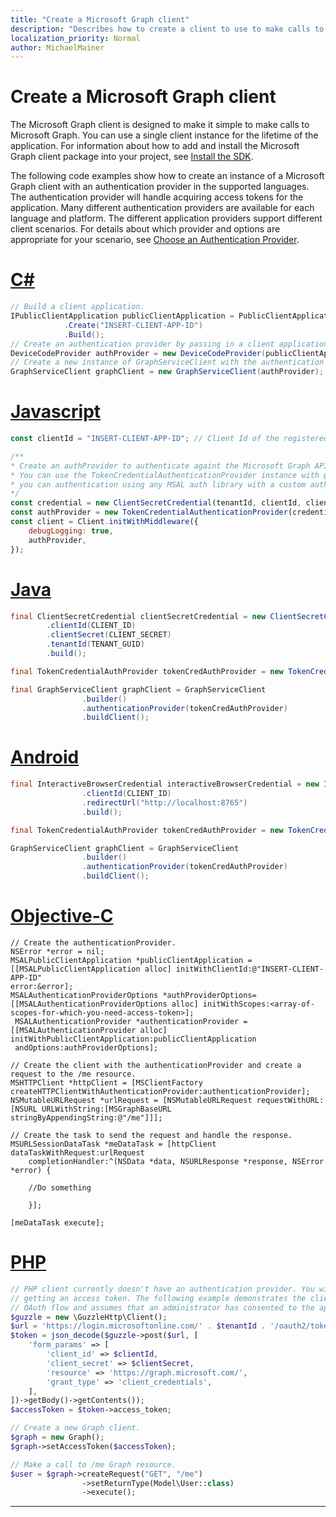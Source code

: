 ```yaml
---
title: "Create a Microsoft Graph client"
description: "Describes how to create a client to use to make calls to Microsoft Graph. Includes how to set up authentication and select a sovereign cloud."
localization_priority: Normal
author: MichaelMainer
---
```


# Create a Microsoft Graph client

The Microsoft Graph client is designed to make it simple to make calls to Microsoft Graph. You can use a single client instance for the lifetime of the application. For information about how to add and install the Microsoft Graph client package into your project, see  [Install the SDK](sdk-installation.md).

The following code examples show how to create an instance of a Microsoft Graph client with an authentication provider in the supported languages. The authentication provider will handle acquiring access tokens for the application. Many different authentication providers are available for each language and platform. The different application providers support different client scenarios. For details about which provider and options are appropriate for your scenario, see [Choose an Authentication Provider](choose-authentication-providers.md).

# [C#](#tab/CS)

```csharp
// Build a client application.
IPublicClientApplication publicClientApplication = PublicClientApplicationBuilder
            .Create("INSERT-CLIENT-APP-ID")
            .Build();
// Create an authentication provider by passing in a client application and graph scopes.
DeviceCodeProvider authProvider = new DeviceCodeProvider(publicClientApplication, graphScopes);
// Create a new instance of GraphServiceClient with the authentication provider.
GraphServiceClient graphClient = new GraphServiceClient(authProvider);
```

# [Javascript](#tab/Javascript)

```javascript
const clientId = "INSERT-CLIENT-APP-ID"; // Client Id of the registered application

/**
* Create an authProvider to authenticate againt the Microsoft Graph API.
* You can use the TokenCredentialAuthenticationProvider instance with @azure/identity library or
* you can authentication using any MSAL auth library with a custom authentication provider.
*/
const credential = new ClientSecretCredential(tenantId, clientId, clientSecret);
const authProvider = new TokenCredentialAuthenticationProvider(credential, { scopes: [scopes] });
const client = Client.initWithMiddleware({
	debugLogging: true,
	authProvider,
});
```

# [Java](#tab/Java)

```java
final ClientSecretCredential clientSecretCredential = new ClientSecretCredentialBuilder()
        .clientId(CLIENT_ID)
        .clientSecret(CLIENT_SECRET)
        .tenantId(TENANT_GUID)
        .build();

final TokenCredentialAuthProvider tokenCredAuthProvider = new TokenCredentialAuthProvider(SCOPES, clientSecretCredential);

final GraphServiceClient graphClient = GraphServiceClient
				.builder()
				.authenticationProvider(tokenCredAuthProvider)
				.buildClient();
```

# [Android](#tab/Android)

```java
final InteractiveBrowserCredential interactiveBrowserCredential = new InteractiveBrowserCredentialBuilder()
                .clientId(CLIENT_ID)
                .redirectUrl("http://localhost:8765")
                .build();

final TokenCredentialAuthProvider tokenCredAuthProvider = new TokenCredentialAuthProvider(SCOPES, interactiveBrowserCredential);

GraphServiceClient graphClient = GraphServiceClient
				.builder()
				.authenticationProvider(tokenCredAuthProvider)
				.buildClient();
```

# [Objective-C](#tab/Objective-C)

```objc
// Create the authenticationProvider.
NSError *error = nil;
MSALPublicClientApplication *publicClientApplication = [[MSALPublicClientApplication alloc] initWithClientId:@"INSERT-CLIENT-APP-ID" 
error:&error];
MSALAuthenticationProviderOptions *authProviderOptions= [[MSALAuthenticationProviderOptions alloc] initWithScopes:<array-of-scopes-for-which-you-need-access-token>];
 MSALAuthenticationProvider *authenticationProvider = [[MSALAuthenticationProvider alloc] initWithPublicClientApplication:publicClientApplication 
 andOptions:authProviderOptions];

// Create the client with the authenticationProvider and create a request to the /me resource.
MSHTTPClient *httpClient = [MSClientFactory createHTTPClientWithAuthenticationProvider:authenticationProvider];
NSMutableURLRequest *urlRequest = [NSMutableURLRequest requestWithURL:[NSURL URLWithString:[MSGraphBaseURL stringByAppendingString:@"/me"]]];

// Create the task to send the request and handle the response.
MSURLSessionDataTask *meDataTask = [httpClient dataTaskWithRequest:urlRequest
	completionHandler:^(NSData *data, NSURLResponse *response, NSError *error) {

	//Do something

	}];

[meDataTask execute];
```

# [PHP](#tab/PHP)

```php
// PHP client currently doesn't have an authentication provider. You will need to handle
// getting an access token. The following example demonstrates the client credential
// OAuth flow and assumes that an administrator has consented to the application.
$guzzle = new \GuzzleHttp\Client();
$url = 'https://login.microsoftonline.com/' . $tenantId . '/oauth2/token?api-version=1.0';
$token = json_decode($guzzle->post($url, [
    'form_params' => [
        'client_id' => $clientId,
        'client_secret' => $clientSecret,
        'resource' => 'https://graph.microsoft.com/',
        'grant_type' => 'client_credentials',
    ],
])->getBody()->getContents());
$accessToken = $token->access_token;

// Create a new Graph client.
$graph = new Graph();
$graph->setAccessToken($accessToken);

// Make a call to /me Graph resource.
$user = $graph->createRequest("GET", "/me")
				->setReturnType(Model\User::class)
				->execute();
```
---
